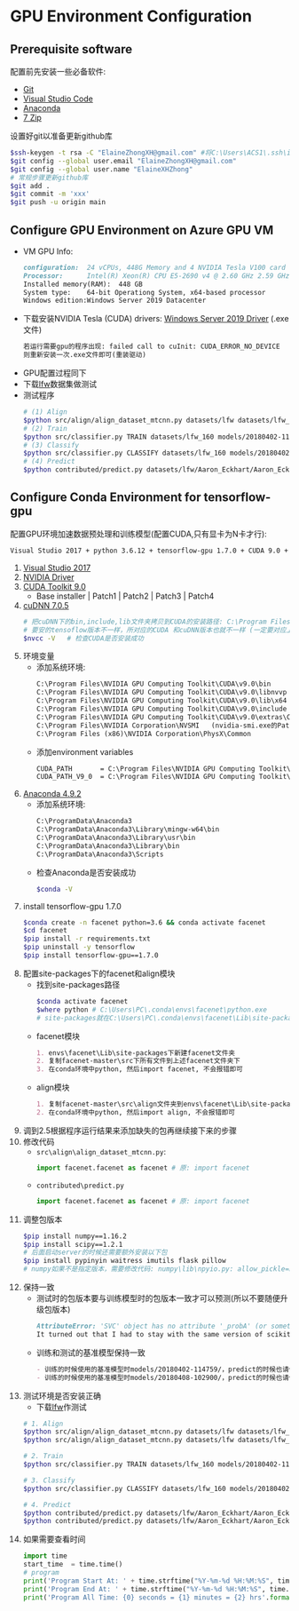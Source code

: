 # GPU Environment Configuration

## Prerequisite software

配置前先安装一些必备软件:
- [Git](https://git-scm.com/downloads)
- [Visual Studio Code](https://code.visualstudio.com/)
- [Anaconda](https://www.anaconda.com/products/individual#Downloads)
- [7 Zip](https://www.7-zip.org/)

设置好git以准备更新github库
```bash
$ssh-keygen -t rsa -C "ElaineZhongXH@gmail.com" #将‪C:\Users\ACS1\.ssh\id_rsa.pub的内容复制到github的ssh key
$git config --global user.email "ElaineZhongXH@gmail.com"
$git config --global user.name "ElaineXHZhong"
# 常规步骤更新github库
$git add .
$git commit -m 'xxx'
$git push -u origin main
```

## Configure GPU Environment on Azure GPU VM

- VM GPU Info:
    ```markdown
    configuration:  24 vCPUs, 448G Memory and 4 NVIDIA Tesla V100 card
    Processor:      Intel(R) Xeon(R) CPU E5-2690 v4 @ 2.60 GHz 2.59 GHz (2 processors)
    Installed memory(RAM):  448 GB
    System type:    64-bit Operationg System, x64-based processor
    Windows edition:Windows Server 2019 Datacenter
    ```
- 下载安装NVIDIA Tesla (CUDA) drivers:  [Windows Server 2019 Driver](http://us.download.nvidia.com/tesla/451.82/451.82-tesla-desktop-winserver-2019-2016-international.exe) (.exe文件)
    ```markdown
    若运行需要gpu的程序出现: failed call to cuInit: CUDA_ERROR_NO_DEVICE
    则重新安装一次.exe文件即可(重装驱动)
    ```
- GPU配置过程同下
- 下载[lfw](http://vis-www.cs.umass.edu/lfw/lfw.tgz)数据集做测试
- 测试程序
    ```bash
    # (1) Align
    $python src/align/align_dataset_mtcnn.py datasets/lfw datasets/lfw_160 --image_size 160 --margin 32 
    # (2) Train
    $python src/classifier.py TRAIN datasets/lfw_160 models/20180402-114759/20180402-114759.pb models/lfw.pkl
    # (3) Classify
    $python src/classifier.py CLASSIFY datasets/lfw_160 models/20180402-114759/20180402-114759.pb models/lfw.pkl
    # (4) Predict
    $python contributed/predict.py datasets/lfw/Aaron_Eckhart/Aaron_Eckhart_0001.jpg models/20180402-114759 models/lfw.pk
    ```


## Configure Conda Environment for tensorflow-gpu

配置GPU环境加速数据预处理和训练模型(配置CUDA,只有显卡为N卡才行):
```markdown
Visual Studio 2017 + python 3.6.12 + tensorflow-gpu 1.7.0 + CUDA 9.0 + cuDNN 7.0.5 + facenet site-packages
```
1. [Visual Studio 2017](https://visualstudio.microsoft.com/zh-hans/vs/older-downloads/)
2. [NVIDIA Driver](https://www.nvidia.cn/Download/index.aspx?lang=cn)
3. [CUDA Toolkit 9.0](https://developer.nvidia.com/cuda-90-download-archive?target_os=Linux&target_arch=x86_64&target_distro=Ubuntu&target_version=1604&target_type=runfilelocal)  
    - Base installer | Patch1 | Patch2 | Patch3 | Patch4
4. [cuDNN 7.0.5](https://developer.nvidia.com/compute/machine-learning/cudnn/secure/v7.0.5/prod/9.0_20171129/cudnn-9.0-windows10-x64-v7)
    ```bash
    # 把cuDNN下的bin,include,lib文件夹拷贝到CUDA的安装路径: C:\Program Files\NVIDIA GPU Computing Toolkit\CUDA\v9.0
    # 要安的tensoflow版本不一样，所对应的CUDA 和cuDNN版本也就不一样 (一定要对应上，否则会报错)
    $nvcc -V   # 检查CUDA是否安装成功
    ```
5. 环境变量
    - 添加系统环境:
        ```markdown
        C:\Program Files\NVIDIA GPU Computing Toolkit\CUDA\v9.0\bin
        C:\Program Files\NVIDIA GPU Computing Toolkit\CUDA\v9.0\libnvvp
        C:\Program Files\NVIDIA GPU Computing Toolkit\CUDA\v9.0\lib\x64
        C:\Program Files\NVIDIA GPU Computing Toolkit\CUDA\v9.0\include
        C:\Program Files\NVIDIA GPU Computing Toolkit\CUDA\v9.0\extras\CUPTI\libx64
        C:\Program Files\NVIDIA Corporation\NVSMI   (nvidia-smi.exe的Path)
        C:\Program Files (x86)\NVIDIA Corporation\PhysX\Common
        ```
    - 添加environment variables
        ```markdown
        CUDA_PATH       = C:\Program Files\NVIDIA GPU Computing Toolkit\CUDA\v9.0
        CUDA_PATH_V9_0  = C:\Program Files\NVIDIA GPU Computing Toolkit\CUDA\v9.0
        ```
6. [Anaconda 4.9.2](https://www.anaconda.com/)
    - 添加系统环境:
        ```markdown
        C:\ProgramData\Anaconda3
        C:\ProgramData\Anaconda3\Library\mingw-w64\bin
        C:\ProgramData\Anaconda3\Library\usr\bin
        C:\ProgramData\Anaconda3\Library\bin
        C:\ProgramData\Anaconda3\Scripts
        ```
    - 检查Anaconda是否安装成功
        ```bash
        $conda -V
        ```
7. install tensorflow-gpu 1.7.0
    ```bash
    $conda create -n facenet python=3.6 && conda activate facenet
    $cd facenet
    $pip install -r requirements.txt
    $pip uninstall -y tensorflow
    $pip install tensorflow-gpu==1.7.0
    ```
8. 配置site-packages下的facenet和align模块
    - 找到site-packages路径
        ```bash
        $conda activate facenet
        $where python # C:\Users\PC\.conda\envs\facenet\python.exe
        # site-packages就在C:\Users\PC\.conda\envs\facenet\Lib\site-packages
        ```
    - facenet模块
        ```markdown
        1. envs\facenet\Lib\site-packages下新建facenet文件夹
        2. 复制facenet-master\src下所有文件到上述facenet文件夹下
        3. 在conda环境中python, 然后import facenet, 不会报错即可
        ```
    - align模块
        ```markdown
        1. 复制facenet-master\src\align文件夹到envs\facenet\Lib\site-packages下
        2. 在conda环境中python, 然后import align, 不会报错即可
        ```
9. 调到2.5根据程序运行结果来添加缺失的包再继续接下来的步骤
10. 修改代码
    - `src\align\align_dataset_mtcnn.py`:
        ```python
        import facenet.facenet as facenet # 原: import facenet
        ```
    - `contributed\predict.py`
        ```python
        import facenet.facenet as facenet # 原: import facenet
        ```
11. 调整包版本
    ```bash
    $pip install numpy==1.16.2
    $pip install scipy==1.2.1
    # 后面启动server的时候还需要额外安装以下包
    $pip install pypinyin waitress imutils flask pillow
    # numpy如果不是指定版本，需要修改代码: numpy\lib\npyio.py: allow_pickle=False -> allow_pickle=True
    ```
12. 保持一致
    - 测试时的包版本要与训练模型时的包版本一致才可以预测(所以不要随便升级包版本)
        ```markdown
        AttributeError: 'SVC' object has no attribute '_probA' (or something like that)
        It turned out that I had to stay with the same version of scikit that was used to train the models I currently have. Later versions of scikit don't work with the trained face models. If you want to upgrade scikit, you have to retrain you models with the new version of scikit.
        ```
    - 训练和测试的基准模型保持一致
        ```markdown
        - 训练的时候使用的基准模型时models/20180402-114759/，predict的时候也请使用此模型
        - 训练的时候使用的基准模型时models/20180408-102900/，predict的时候也请使用此模型
        ```
13. 测试环境是否安装正确
    - 下载[lfw](http://vis-www.cs.umass.edu/lfw/)作测试
    ```bash
    # 1. Align
    $python src/align/align_dataset_mtcnn.py datasets/lfw datasets/lfw_160 --image_size 160 --margin 32 # sufficient GPU memory
    $python src/align/align_dataset_mtcnn.py datasets/lfw datasets/lfw_160 --image_size 160 --margin 32 --gpu_memory_fraction 0.5 # insufficient GPU memory强劲

    # 2. Train
    $python src/classifier.py TRAIN datasets/lfw_160 models/20180402-114759/20180402-114759.pb models/lfw.pkl

    # 3. Classify
    $python src/classifier.py CLASSIFY datasets/lfw_160 models/20180402-114759/20180402-114759.pb models/lfw.pkl

    # 4. Predict
    $python contributed/predict.py datasets/lfw/Aaron_Eckhart/Aaron_Eckhart_0001.jpg models/20180402-114759 models/lfw.pkl # sufficient GPU memory
    $python contributed/predict.py datasets/lfw/Aaron_Eckhart/Aaron_Eckhart_0001.jpg models/20180402-114759 models/lfw.pkl --gpu_memory_fraction 0.5 # sufficient GPU memory
    ```
14. 如果需要查看时间
    ```python
    import time
    start_time  = time.time()
    # program
    print('Program Start At: ' + time.strftime("%Y-%m-%d %H:%M:%S", time.localtime()))
    print('Program End At: ' + time.strftime("%Y-%m-%d %H:%M:%S", time.localtime()))
    print('Program All Time: {0} seconds = {1} minutes = {2} hrs'.format((time.time() - start_time), (time.time() - start_time)/60, (time.time() - start_time)/3600))
    ```
